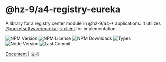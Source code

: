 # @hz-9/a4-registry-eureka

A library for a registry center module in @hz-9/a4-* applications. It utilizes [@rocketsoftware/eureka-js-client] for implementation.

[@rocketsoftware/eureka-js-client]: https://www.npmjs.com/package/@rocketsoftware/eureka-js-client

![NPM Version][npm-version-url] ![NPM License][npm-license-url] ![NPM Downloads][npm-downloads-url] ![Types][types-url]
<br /> ![Node Version][node-version-url] ![Last Commit][last-commit-url]

[npm-version-url]: https://badgen.net/npm/v/@hz-9/a4-registry-eureka
[npm-license-url]: https://badgen.net/npm/license/@hz-9/a4-registry-eureka
[npm-downloads-url]: https://badgen.net/npm/dt/@hz-9/a4-registry-eureka
[types-url]: https://badgen.net/npm/types/@hz-9/a4-registry-eureka
[node-version-url]: https://badgen.net/npm/node/@hz-9/a4-registry-eureka
[last-commit-url]: https://badgen.net/github/last-commit/hz-9/a4

[Document](https://hz-9.github.io/a4/guide/a4-registry-eureka/) | [文档](https://hz-9.github.io/a4/zh-CN/guide/a4-registry-eureka/)
